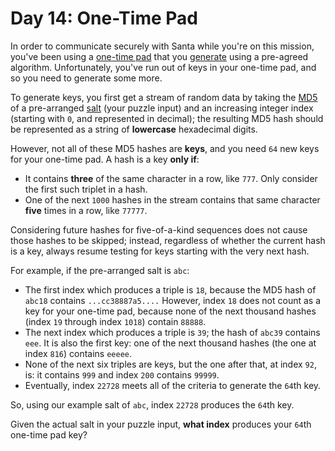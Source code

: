 # Day 14: One-Time Pad
In order to communicate securely with Santa while you're on this mission, you've been using a 
[one-time pad](https://en.wikipedia.org/wiki/One-time_pad) that you 
[generate](https://en.wikipedia.org/wiki/Security_through_obscurity) using a pre-agreed algorithm. Unfortunately, 
you've run out of keys in your one-time pad, and so you need to generate some more.

To generate keys, you first get a stream of random data by taking the [MD5](https://en.wikipedia.org/wiki/MD5) of a 
pre-arranged [salt](https://en.wikipedia.org/wiki/Salt_(cryptography)) (your puzzle input) and an increasing integer 
index (starting with `0`, and represented in decimal); the resulting MD5 hash should be represented as a string of 
**lowercase** hexadecimal digits.

However, not all of these MD5 hashes are **keys**, and you need `64` new keys for your one-time pad. A hash is a key 
**only if**:
* It contains **three** of the same character in a row, like `777`. Only consider the first such triplet in a hash.
* One of the next `1000` hashes in the stream contains that same character **five** times in a row, like `77777`.

Considering future hashes for five-of-a-kind sequences does not cause those hashes to be skipped; instead, regardless of whether the current hash is a key, always resume testing for keys starting with the very next hash.

For example, if the pre-arranged salt is `abc`:
* The first index which produces a triple is `18`, because the MD5 hash of `abc18` contains `...cc38887a5....` However, 
index `18` does not count as a key for your one-time pad, because none of the next thousand hashes (index `19` through 
index `1018`) contain `88888`.
* The next index which produces a triple is `39`; the hash of `abc39` contains `eee`. It is also the first key: one of 
the next thousand hashes (the one at index `816`) contains `eeeee`.
* None of the next six triples are keys, but the one after that, at index `92`, is: it contains `999` and index `200` 
contains `99999`.
* Eventually, index `22728` meets all of the criteria to generate the `64`th key.

So, using our example salt of `abc`, index `22728` produces the `64`th key.

Given the actual salt in your puzzle input, **what index** produces your `64`th one-time pad key?
